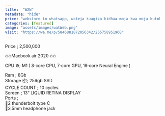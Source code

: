 ```yaml
---
title:  "W2W"
metadate: "hide"
price: "webstore to whatsapp, wateja kuagiza bidhaa moja kwa moja kutoka kwa webstore yako kupitia whatsap yako"
categories: [featured]
image: "assets/images/watWeb.png"
visit: "https://wa.me/p/5846881872056342/255758951968"
---
```


Price ; 2,500,000

🔥🔥Macbook air 2020 🔥🔥

CPU ⚙️; M1 ( 8‑core CPU, 7‑core GPU, 16‑core Neural Engine ) 

Ram ; 8Gb   
Storage 📦; 256gb SSD   
CYCLE COUNT ; 10 cycles   
Screen ; 13” LIQUID RETINA DISPLAY   
Ports ;   
📍2 thunderbolt type C   
📍3.5mm headphone jack  


